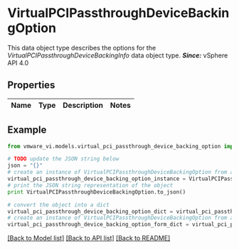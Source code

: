 # VirtualPCIPassthroughDeviceBackingOption

This data object type describes the options for the *VirtualPCIPassthroughDeviceBackingInfo* data object type.  ***Since:*** vSphere API 4.0 

## Properties
Name | Type | Description | Notes
------------ | ------------- | ------------- | -------------

## Example

```python
from vmware_vi.models.virtual_pci_passthrough_device_backing_option import VirtualPCIPassthroughDeviceBackingOption

# TODO update the JSON string below
json = "{}"
# create an instance of VirtualPCIPassthroughDeviceBackingOption from a JSON string
virtual_pci_passthrough_device_backing_option_instance = VirtualPCIPassthroughDeviceBackingOption.from_json(json)
# print the JSON string representation of the object
print VirtualPCIPassthroughDeviceBackingOption.to_json()

# convert the object into a dict
virtual_pci_passthrough_device_backing_option_dict = virtual_pci_passthrough_device_backing_option_instance.to_dict()
# create an instance of VirtualPCIPassthroughDeviceBackingOption from a dict
virtual_pci_passthrough_device_backing_option_form_dict = virtual_pci_passthrough_device_backing_option.from_dict(virtual_pci_passthrough_device_backing_option_dict)
```
[[Back to Model list]](../README.md#documentation-for-models) [[Back to API list]](../README.md#documentation-for-api-endpoints) [[Back to README]](../README.md)


